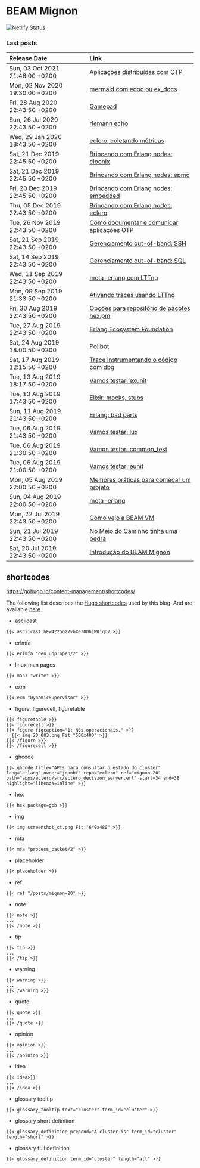 # BEAM Mignon

[![Netlify Status](https://api.netlify.com/api/v1/badges/b430424c-9400-4189-8d26-80fe6a70e8d0/deploy-status)](https://app.netlify.com/sites/beam-mignon/deploys)

### Last posts

<!--START_SECTION:posts-->
| Release Date  |  Link  |
| :------------- | :------ |
| Sun, 03 Oct 2021 21:46:00 +0200 | [Aplicações distribuídas com OTP](https:&#x2F;&#x2F;beam-mignon.netlify.com&#x2F;posts&#x2F;mignon-31&#x2F;) |
| Mon, 02 Nov 2020 19:30:00 +0200 | [mermaid com edoc ou ex_docs](https:&#x2F;&#x2F;beam-mignon.netlify.com&#x2F;posts&#x2F;mignon-30&#x2F;) |
| Fri, 28 Aug 2020 22:43:50 +0200 | [Gamepad](https:&#x2F;&#x2F;beam-mignon.netlify.com&#x2F;posts&#x2F;mignon-29&#x2F;) |
| Sun, 26 Jul 2020 22:43:50 +0200 | [riemann echo](https:&#x2F;&#x2F;beam-mignon.netlify.com&#x2F;posts&#x2F;mignon-26&#x2F;) |
| Wed, 29 Jan 2020 18:43:50 +0200 | [eclero, coletando métricas](https:&#x2F;&#x2F;beam-mignon.netlify.com&#x2F;posts&#x2F;mignon-25&#x2F;) |
| Sat, 21 Dec 2019 22:45:50 +0200 | [Brincando com Erlang nodes: cloonix](https:&#x2F;&#x2F;beam-mignon.netlify.com&#x2F;posts&#x2F;mignon-24&#x2F;) |
| Sat, 21 Dec 2019 22:45:50 +0200 | [Brincando com Erlang nodes: epmd](https:&#x2F;&#x2F;beam-mignon.netlify.com&#x2F;posts&#x2F;mignon-23&#x2F;) |
| Fri, 20 Dec 2019 22:45:50 +0200 | [Brincando com Erlang nodes: embedded](https:&#x2F;&#x2F;beam-mignon.netlify.com&#x2F;posts&#x2F;mignon-22&#x2F;) |
| Thu, 05 Dec 2019 22:43:50 +0200 | [Brincando com Erlang nodes: eclero](https:&#x2F;&#x2F;beam-mignon.netlify.com&#x2F;posts&#x2F;mignon-20&#x2F;) |
| Tue, 26 Nov 2019 22:43:50 +0200 | [Como documentar e comunicar aplicações OTP](https:&#x2F;&#x2F;beam-mignon.netlify.com&#x2F;posts&#x2F;mignon-19&#x2F;) |
| Sat, 21 Sep 2019 22:43:50 +0200 | [Gerenciamento out-of-band: SSH](https:&#x2F;&#x2F;beam-mignon.netlify.com&#x2F;posts&#x2F;mignon_21&#x2F;) |
| Sat, 14 Sep 2019 22:43:50 +0200 | [Gerenciamento out-of-band: SQL](https:&#x2F;&#x2F;beam-mignon.netlify.com&#x2F;posts&#x2F;mignon_17&#x2F;) |
| Wed, 11 Sep 2019 22:43:50 +0200 | [meta-erlang com LTTng](https:&#x2F;&#x2F;beam-mignon.netlify.com&#x2F;posts&#x2F;mignon_16&#x2F;) |
| Mon, 09 Sep 2019 21:33:50 +0200 | [Ativando traces usando LTTng](https:&#x2F;&#x2F;beam-mignon.netlify.com&#x2F;posts&#x2F;mignon_15&#x2F;) |
| Fri, 30 Aug 2019 22:43:50 +0200 | [Opções para repositório de pacotes hex.pm](https:&#x2F;&#x2F;beam-mignon.netlify.com&#x2F;posts&#x2F;mignon_14&#x2F;) |
| Tue, 27 Aug 2019 22:43:50 +0200 | [Erlang Ecosystem Foundation](https:&#x2F;&#x2F;beam-mignon.netlify.com&#x2F;posts&#x2F;mignon_13&#x2F;) |
| Sat, 24 Aug 2019 18:00:50 +0200 | [Polibot](https:&#x2F;&#x2F;beam-mignon.netlify.com&#x2F;posts&#x2F;mignon-8&#x2F;) |
| Sat, 17 Aug 2019 12:15:50 +0200 | [Trace instrumentando o código com dbg](https:&#x2F;&#x2F;beam-mignon.netlify.com&#x2F;posts&#x2F;mignon_12&#x2F;) |
| Tue, 13 Aug 2019 18:17:50 +0200 | [Vamos testar: exunit](https:&#x2F;&#x2F;beam-mignon.netlify.com&#x2F;posts&#x2F;mignon_5&#x2F;) |
| Tue, 13 Aug 2019 17:43:50 +0200 | [Elixir: mocks, stubs](https:&#x2F;&#x2F;beam-mignon.netlify.com&#x2F;posts&#x2F;mginon_11&#x2F;) |
| Sun, 11 Aug 2019 21:43:50 +0200 | [Erlang: bad parts](https:&#x2F;&#x2F;beam-mignon.netlify.com&#x2F;posts&#x2F;mginon_10&#x2F;) |
| Tue, 06 Aug 2019 21:43:50 +0200 | [Vamos testar: lux](https:&#x2F;&#x2F;beam-mignon.netlify.com&#x2F;posts&#x2F;mignon_9&#x2F;) |
| Tue, 06 Aug 2019 21:30:50 +0200 | [Vamos testar: common_test](https:&#x2F;&#x2F;beam-mignon.netlify.com&#x2F;posts&#x2F;mignon_4&#x2F;) |
| Tue, 06 Aug 2019 21:00:50 +0200 | [Vamos testar: eunit](https:&#x2F;&#x2F;beam-mignon.netlify.com&#x2F;posts&#x2F;mignon_3&#x2F;) |
| Mon, 05 Aug 2019 22:00:50 +0200 | [Melhores práticas para começar um projeto](https:&#x2F;&#x2F;beam-mignon.netlify.com&#x2F;posts&#x2F;mignon_6&#x2F;) |
| Sun, 04 Aug 2019 22:00:50 +0200 | [meta-erlang](https:&#x2F;&#x2F;beam-mignon.netlify.com&#x2F;posts&#x2F;mignon_7&#x2F;) |
| Mon, 22 Jul 2019 22:43:50 +0200 | [Como vejo a BEAM VM](https:&#x2F;&#x2F;beam-mignon.netlify.com&#x2F;posts&#x2F;mignon_2&#x2F;) |
| Sun, 21 Jul 2019 22:43:50 +0200 | [No Meio do Caminho tinha uma pedra](https:&#x2F;&#x2F;beam-mignon.netlify.com&#x2F;posts&#x2F;mignon_1&#x2F;) |
| Sat, 20 Jul 2019 22:43:50 +0200 | [Introdução do BEAM Mignon](https:&#x2F;&#x2F;beam-mignon.netlify.com&#x2F;posts&#x2F;mignon_0&#x2F;) |
<!--END_SECTION:posts-->

## shortcodes

https://gohugo.io/content-management/shortcodes/

The following list describes the [Hugo shortcodes](https://gohugo.io/content-management/shortcodes) used by this blog. And are available [here](layouts/shortcodes).

* asciicast
```
{{< asciicast hEw4Z25nz7vhXe30OhjWKiqq7 >}}
```
* erlmfa
```
{{< erlmfa "gen_udp:open/2" >}}
```
* linux man pages
```
{{< man7 "write" >}}
```
* exm
```
{{< exm "DynamicSupervisor" >}}
```
* figure, figurecell, figuretable
```
{{< figuretable >}}
{{< figurecell >}}
{{< figure figcaption="1: Nós operacionais." >}}
  {{< img 20_003.png Fit "500x400" >}}
{{< /figure >}}
{{< /figurecell >}}
```
* ghcode
```
{{< ghcode title="APIs para consultar o estado do cluster" lang="erlang" owner="joaohf" repo="eclero" ref="mignon-20" path="apps/eclero/src/eclero_decision_server.erl" start=34 end=38 highlight="linenos=inline" >}}
```
* hex
```
{{< hex package=gpb >}}
```
* img
```
{{< img screenshot_ct.png Fit "640x480" >}}
```
* mfa
```
{{< mfa "process_packet/2" >}}
```
* placeholder
```
{{< placeholder >}}
```
* ref
```
{{< ref "/posts/mignon-20" >}}
```
* note
```
{{< note >}}
...
{{< /note >}}
```
* tip
```
{{< tip >}}
...
{{< /tip >}}
```
* warning
```
{{< warning >}}
...
{{< /warning >}}
```
* quote
```
{{< quote >}}
...
{{< /quote >}}
```
* opinion
```
{{< opinion >}}
...
{{< /opinion >}}
```
* idea
```
{{< idea>}}
...
{{< /idea >}}
```
* glossary tooltip
```
{{< glossary_tooltip text="cluster" term_id="cluster" >}}
```
* glossary short definition
```
{{< glossary_definition prepend="A cluster is" term_id="cluster" length="short" >}}
```
* glossary full definition
```
{{< glossary_definition term_id="cluster" length="all" >}}
```

